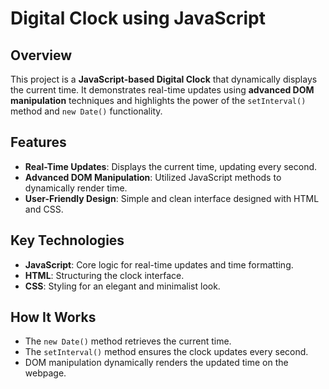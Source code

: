 # Digital Clock using JavaScript  

## Overview  
This project is a **JavaScript-based Digital Clock** that dynamically displays the current time. It demonstrates real-time updates using **advanced DOM manipulation** techniques and highlights the power of the `setInterval()` method and `new Date()` functionality.  

## Features  
- **Real-Time Updates**: Displays the current time, updating every second.  
- **Advanced DOM Manipulation**: Utilized JavaScript methods to dynamically render time.  
- **User-Friendly Design**: Simple and clean interface designed with HTML and CSS.  

## Key Technologies  
- **JavaScript**: Core logic for real-time updates and time formatting.  
- **HTML**: Structuring the clock interface.  
- **CSS**: Styling for an elegant and minimalist look.  

## How It Works  
- The `new Date()` method retrieves the current time.  
- The `setInterval()` method ensures the clock updates every second.  
- DOM manipulation dynamically renders the updated time on the webpage.  


